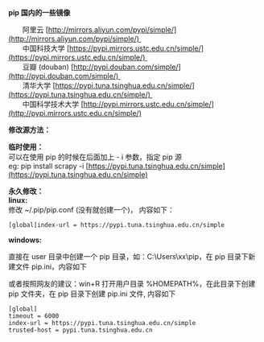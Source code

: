 **pip 国内的一些镜像**

  阿里云 [http://mirrors.aliyun.com/pypi/simple/](http://mirrors.aliyun.com/pypi/simple/)   
  中国科技大学 [https://pypi.mirrors.ustc.edu.cn/simple/](https://pypi.mirrors.ustc.edu.cn/simple/)   
  豆瓣 (douban) [http://pypi.douban.com/simple/](http://pypi.douban.com/simple/)   
  清华大学 [https://pypi.tuna.tsinghua.edu.cn/simple/](https://pypi.tuna.tsinghua.edu.cn/simple/)   
  中国科学技术大学 [http://pypi.mirrors.ustc.edu.cn/simple/](http://pypi.mirrors.ustc.edu.cn/simple/)

**修改源方法：**

**临时使用：**   
可以在使用 pip 的时候在后面加上 - i 参数，指定 pip 源   
eg: pip install scrapy -i [https://pypi.tuna.tsinghua.edu.cn/simple](https://pypi.tuna.tsinghua.edu.cn/simple)

**永久修改：**   
**linux:**   
修改 ~/.pip/pip.conf (没有就创建一个)， 内容如下：

```
[global]index-url = https://pypi.tuna.tsinghua.edu.cn/simple
```

**windows:** 

直接在 user 目录中创建一个 pip 目录，如：C:\Users\xx\pip，在 pip 目录下新建文件 pip.ini，内容如下

或者按照网友的建议：win+R 打开用户目录 %HOMEPATH%，在此目录下创建 pip 文件夹，在 pip 目录下创建 pip.ini 文件, 内容如下

```
[global]
timeout = 6000
index-url = https://pypi.tuna.tsinghua.edu.cn/simple
trusted-host = pypi.tuna.tsinghua.edu.cn
```